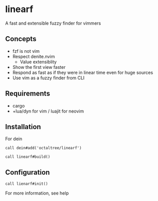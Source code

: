 # linearf
A fast and extensible fuzzy finder for vimmers

## Concepts
* fzf is not vim
* Respect denite.nvim
  - Value extensiblity
* Show the first view faster
* Respond as fast as if they were in linear time even for huge sources
* Use vim as a fuzzy finder from CLI

## Requirements
* cargo
* +lua/dyn for vim / luajit for neovim

## Installation
For dein
```vim
call dein#add('octaltree/linearf')

call linearf#build()
```

## Configuration
```
call lienarf#init()
```
For more information, see help
